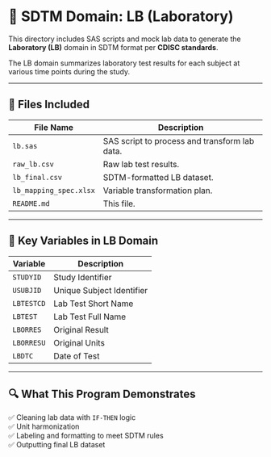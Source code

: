 # 📂 SDTM Domain: LB (Laboratory)

This directory includes SAS scripts and mock lab data to generate the **Laboratory (LB)** domain in SDTM format per **CDISC standards**.

The LB domain summarizes laboratory test results for each subject at various time points during the study.

---

## 📁 Files Included

| File Name       | Description |
|------------------|-------------|
| `lb.sas`         | SAS script to process and transform lab data. |
| `raw_lb.csv`     | Raw lab test results. |
| `lb_final.csv`   | SDTM-formatted LB dataset. |
| `lb_mapping_spec.xlsx` | Variable transformation plan. |
| `README.md`      | This file. |

---

## 🔧 Key Variables in LB Domain

| Variable   | Description |
|------------|-------------|
| `STUDYID`  | Study Identifier |
| `USUBJID`  | Unique Subject Identifier |
| `LBTESTCD` | Lab Test Short Name |
| `LBTEST`   | Lab Test Full Name |
| `LBORRES`  | Original Result |
| `LBORRESU` | Original Units |
| `LBDTC`    | Date of Test |

---

## 🔍 What This Program Demonstrates

✅ Cleaning lab data with `IF-THEN` logic  
✅ Unit harmonization  
✅ Labeling and formatting to meet SDTM rules  
✅ Outputting final LB dataset
